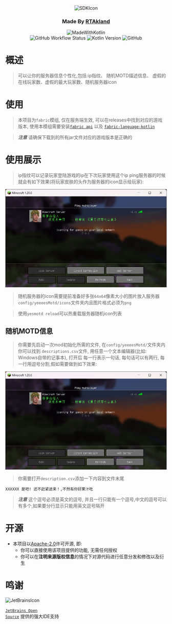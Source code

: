<div align="center">
<img src="https://static.rtast.cn/static/icon/yesmotd-icon.png" alt="SDKIcon">

<h3>Made By <a href="https://github.com/RTAkland">RTAkland</a></h3>

<img src="https://static.rtast.cn/static/kotlin/made-with-kotlin.svg" alt="MadeWithKotlin">

<br>
<img alt="GitHub Workflow Status" src="https://img.shields.io/github/actions/workflow/status/DangoTown/YeeeesMOTD/main.yml">
<img alt="Kotlin Version" src="https://img.shields.io/badge/Kotlin-1.9.23-pink?logo=kotlin">
<img alt="GitHub" src="https://img.shields.io/github/license/DangoTown/YeeeesMOTD?logo=apache">

</div>

# 概述

> 可以让你的服务器信息个性化,包括:ip指纹、 随机MOTD描述信息、 虚假的在线玩家数、虚假的最大玩家数、随机服务器icon



# 使用

> 本项目为`fabric`模组, 仅在服务端生效, 可以在releases中找到对应的游戏版本, 
> 使用本模组需要安装[`fabric api`](https://github.com/FabricMC/fabric/releases/latest) 
> 以及 [`fabric-language-kotlin`](https://github.com/FabricMC/fabric-language-kotlin/releases)

> ***注意*** 请确保下载到的所有jar文件对应的游戏版本是正确的

# 使用展示
>ip指纹可以记录玩家登陆游戏的ip在下次玩家使用这个ip ping服务器的时候就会有如下效果(将玩家皮肤的头作为服务器的icon显示给玩家):

<img src="./images/description.png" alt="showcase">

> 随机服务器的icon需要提前准备好多张`64x64`像素大小的图片放入服务器`config/yeeeesMotd/icons`文件夹内且图片格式必须为`png`

> 使用`yesmotd reload`可以热重载服务器随机icon列表

## 随机MOTD信息

> 你需要先启动一次mod初始化所需的文件, 在`config/yeeeesMotd/`文件夹内你可以找到
> `descriptions.csv`文件, 用任意一个文本编辑器(比如: Windows自带的记事本), 打开后
> 每一行表示一句话, 每句话可以有两行, 每一行用逗号分割,假如需要做到如下效果:

<img src="./images/description.png" alt="description">

> 你需要打开`description.csv`添加一下内容到文件末尾

```csv
XXXXXX 是吧! 还不赶紧进来！,不然有你好果汁吃
```

> ***注意*** 这个逗号必须是英文的逗号, 并且一行只能有一个逗号,中文的逗号可以有多个,如果要分行显示只能用英文逗号隔开

# 开源

- 本项目以[Apache-2.0](./LICENSE)许可开源, 即:
    - 你可以直接使用该项目提供的功能, 无需任何授权
    - 你可以在**注明来源版权信息**的情况下对源代码进行任意分发和修改以及衍生

# 鸣谢

<div>

<img src="https://static.rtast.cn/static/other/jetbrains.png" alt="JetBrainsIcon" width="128">

<a href="https://www.jetbrains.com/opensource/"><code>JetBrains Open Source</code></a> 提供的强大IDE支持

</div>
